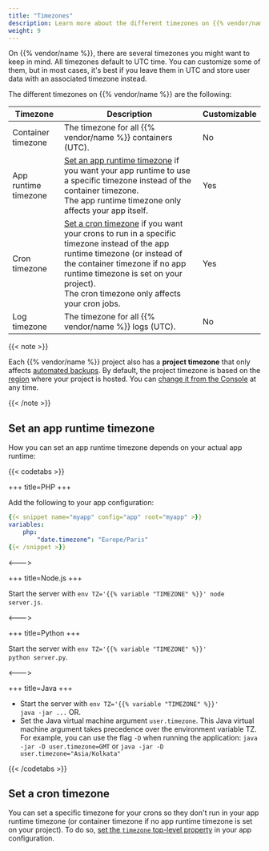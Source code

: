 ```yaml
---
title: "Timezones"
description: Learn more about the different timezones on {{% vendor/name %}} and when you can customize them.
weight: 9
---
```


On {{% vendor/name %}}, there are several timezones you might want to keep in mind.
All timezones default to UTC time.
You can customize some of them, but in most cases,
it's best if you leave them in UTC
and store user data with an associated timezone instead.

The different timezones on {{% vendor/name %}} are the following:

| Timezone             | Description                                                                                                                                                                                                                                                                       | Customizable |
| -------------------- | --------------------------------------------------------------------------------------------------------------------------------------------------------------------------------------------------------------------------------------------------------------------------------- | ------------ |
| Container timezone   | The timezone for all {{% vendor/name %}} containers (UTC).                                                                                                                                                                                                                        | No           |
| App runtime timezone | [Set an app runtime timezone](#set-an-app-runtime-timezone) if you want your app runtime to use a specific timezone instead of the container timezone.<BR>The app runtime timezone only affects your app itself.                                                                  | Yes          |
| Cron timezone        | [Set a cron timezone](#set-a-cron-timezone) if you want your crons to run in a specific timezone instead of the app runtime timezone (or instead of the container timezone if no app runtime timezone is set on your project). <BR>The cron timezone only affects your cron jobs. | Yes          |
| Log timezone         | The timezone for all {{% vendor/name %}} logs (UTC).                                                                                                                                                                                                                              | No           |

{{< note >}}

Each {{% vendor/name %}} project also has a **project timezone** that only affects [automated backups](../environments/backup.md#use-automated-backups).
By default, the project timezone is based on the [region](../development/regions.md) where your project is hosted.
You can [change it from the Console](../projects/change-project-timezone.md) at any time.

{{< /note >}}

## Set an app runtime timezone

How you can set an app runtime timezone depends on your actual app runtime:

{{< codetabs >}}

\+++
title=PHP
\+++

Add the following to your app configuration:

```yaml {configFile="app"}
{{< snippet name="myapp" config="app" root="myapp" >}}
variables:
    php:
        "date.timezone": "Europe/Paris"
{{< /snippet >}}
```

<--->

\+++
title=Node.js
\+++

Start the server with <code>env TZ='{{% variable "TIMEZONE" %}}' node server.js</code>.

<--->

\+++
title=Python
\+++

Start the server with <code>env TZ='{{% variable "TIMEZONE" %}}' python server.py</code>.

<--->

\+++
title=Java
\+++

*   Start the server with <code>env TZ='{{% variable "TIMEZONE" %}}' java -jar ...</code> OR.
*   Set the Java virtual machine argument `user.timezone`.
    This Java virtual machine argument takes precedence over the environment variable TZ.
    For example, you can use the flag `-D` when running the application:
    `java -jar -D user.timezone=GMT` or `java -jar -D user.timezone="Asia/Kolkata"`

{{< /codetabs >}}

## Set a cron timezone

You can set a specific timezone for your crons so they don't run in your app runtime timezone (or container timezone if no app runtime timezone is set on your project).
To do so, [set the `timezone` top-level property](/create-apps/app-reference/single-runtime-image.md#top-level-properties) in your app configuration.
